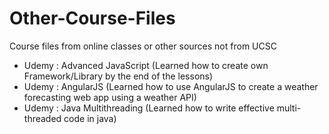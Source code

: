 # Other-Course-Files
Course files from online classes or other sources not from UCSC
- Udemy : Advanced JavaScript (Learned how to create own Framework/Library by the end of the lessons)
- Udemy : AngularJS (Learned how to use AngularJS to create a weather forecasting web app using a weather API)
- Udemy : Java Multithreading (Learned how to write effective multi-threaded code in java)